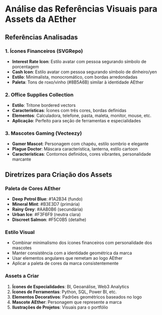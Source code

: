 # Análise das Referências Visuais para Assets da AEther

## Referências Analisadas

### 1. Ícones Financeiros (SVGRepo)
- **Interest Rate Icon**: Estilo avatar com pessoa segurando símbolo de porcentagem
- **Cash Icon**: Estilo avatar com pessoa segurando símbolo de dinheiro/yen
- **Estilo**: Minimalista, monocromático, com bordas arredondadas
- **Paleta**: Tons de roxo/vinho (#8B5A6B) similar à identidade AEther

### 2. Office Supplies Collection
- **Estilo**: Tritone bordered vectors
- **Características**: Ícones com três cores, bordas definidas
- **Elementos**: Calculadora, telefone, pasta, maleta, monitor, mouse, etc.
- **Aplicação**: Perfeito para seção de ferramentas e especialidades

### 3. Mascotes Gaming (Vecteezy)
- **Gamer Mascot**: Personagem com chapéu, estilo sombrio e elegante
- **Plague Doctor**: Máscara característica, lanterna, estilo cartoon
- **Características**: Contornos definidos, cores vibrantes, personalidade marcante

## Diretrizes para Criação dos Assets

### Paleta de Cores AEther
- **Deep Petrol Blue**: #1A2B34 (fundo)
- **Mineral Mint**: #B3E3D7 (primária)
- **Rainy Grey**: #AAB0B6 (secundária)
- **Urban Ice**: #F3F6F9 (neutra clara)
- **Discreet Salmon**: #F5C0B5 (detalhe)

### Estilo Visual
- Combinar minimalismo dos ícones financeiros com personalidade dos mascotes
- Manter consistência com a identidade geométrica da marca
- Usar elementos angulares que remetam ao logo AEther
- Aplicar a paleta de cores da marca consistentemente

### Assets a Criar
1. **Ícones de Especialidades**: BI, Geoanálise, Web3 Analytics
2. **Ícones de Ferramentas**: Python, SQL, Power BI, etc.
3. **Elementos Decorativos**: Padrões geométricos baseados no logo
4. **Mascote AEther**: Personagem que represente a marca
5. **Ilustrações de Projetos**: Visuais para o portfólio

